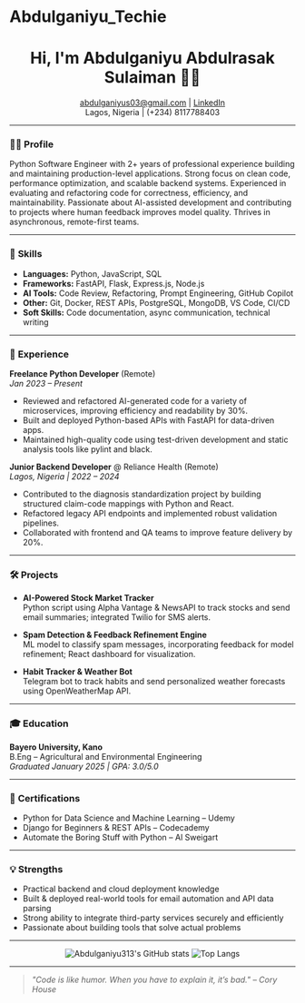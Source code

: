 # Abdulganiyu_Techie
<!--
Hi there 👋
Welcome to my GitHub profile! 
-->

<h1 align="center">Hi, I'm Abdulganiyu Abdulrasak Sulaiman 👨‍💻</h1>
<p align="center">
  <a href="mailto:abdulganiyus03@gmail.com">abdulganiyus03@gmail.com</a> |
  <a href="https://www.linkedin.com/in/abdulganiyu-abdulrasak-sulaiman-6b8769224">LinkedIn</a> <br>
  Lagos, Nigeria | (+234) 8117788403
</p>

---

### 🧑‍💻 **Profile**

Python Software Engineer with 2+ years of professional experience building and maintaining production-level applications. Strong focus on clean code, performance optimization, and scalable backend systems. Experienced in evaluating and refactoring code for correctness, efficiency, and maintainability. Passionate about AI-assisted development and contributing to projects where human feedback improves model quality. Thrives in asynchronous, remote-first teams.

---

### 🚀 **Skills**

- **Languages:** Python, JavaScript, SQL  
- **Frameworks:** FastAPI, Flask, Express.js, Node.js  
- **AI Tools:** Code Review, Refactoring, Prompt Engineering, GitHub Copilot  
- **Other:** Git, Docker, REST APIs, PostgreSQL, MongoDB, VS Code, CI/CD  
- **Soft Skills:** Code documentation, async communication, technical writing  

---

### 💼 **Experience**

**Freelance Python Developer** (Remote)  
_Jan 2023 – Present_

- Reviewed and refactored AI-generated code for a variety of microservices, improving efficiency and readability by 30%.
- Built and deployed Python-based APIs with FastAPI for data-driven apps.
- Maintained high-quality code using test-driven development and static analysis tools like pylint and black.

**Junior Backend Developer** @ Reliance Health (Remote)  
_Lagos, Nigeria | 2022 – 2024_

- Contributed to the diagnosis standardization project by building structured claim-code mappings with Python and React.
- Refactored legacy API endpoints and implemented robust validation pipelines.
- Collaborated with frontend and QA teams to improve feature delivery by 20%.

---

### 🛠️ **Projects**

- **AI-Powered Stock Market Tracker**  
  Python script using Alpha Vantage & NewsAPI to track stocks and send email summaries; integrated Twilio for SMS alerts.

- **Spam Detection & Feedback Refinement Engine**  
  ML model to classify spam messages, incorporating feedback for model refinement; React dashboard for visualization.

- **Habit Tracker & Weather Bot**  
  Telegram bot to track habits and send personalized weather forecasts using OpenWeatherMap API.

---

### 🎓 **Education**

**Bayero University, Kano**  
B.Eng – Agricultural and Environmental Engineering  
_Graduated January 2025 | GPA: 3.0/5.0_

---

### 📜 **Certifications**

- Python for Data Science and Machine Learning – Udemy  
- Django for Beginners & REST APIs – Codecademy  
- Automate the Boring Stuff with Python – Al Sweigart  

---

### 💡 **Strengths**

- Practical backend and cloud deployment knowledge
- Built & deployed real-world tools for email automation and API data parsing
- Strong ability to integrate third-party services securely and efficiently
- Passionate about building tools that solve actual problems

---

<p align="center">
  <img src="https://github-readme-stats.vercel.app/api?username=Abdulganiyu313&show_icons=true&theme=radical" alt="Abdulganiyu313's GitHub stats" />
  <img src="https://github-readme-stats.vercel.app/api/top-langs/?username=Abdulganiyu313&layout=compact&theme=radical" alt="Top Langs" />
</p>

---

<!-- Optional: Fun fact or quote -->
<blockquote>
  <em>"Code is like humor. When you have to explain it, it’s bad." – Cory House</em>
</blockquote>

<!--
Let's connect! 🚀
-->
